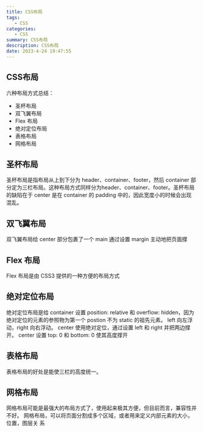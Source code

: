 ```yaml
---
title: CSS布局
tags: 
   - CSS
categories: 
   - CSS
summary: CSS布局
description: CSS布局
date: 2023-4-24 19:47:55
---
```




## CSS布局

六种布局方式总结：

- 圣杯布局
- 双飞翼布局
- Flex 布局
- 绝对定位布局
- 表格布局
- 网格布局





## 圣杯布局

圣杯布局是指布局从上到下分为 header、container、footer，然后 container 部分定为三栏布局。这种布局方式同样分为header、container、footer。圣杯布局的缺陷在于 center 是在 container 的 padding 中的，因此宽度小的时候会出现混乱。



## 双飞翼布局

双飞翼布局给 center 部分包裹了一个 main 通过设置 margin 主动地把页面撑



## Flex 布局

Flex 布局是由 CSS3 提供的一种方便的布局方式



## 绝对定位布局

绝对定位布局是给 container 设置 position: relative 和 overflow: hidden，因为绝对定位的元素的参照物为第一个 postion 不为 static 的祖先元素。 left 向左浮动，right 向右浮动。 center 使用绝对定位，通过设置 left 和 right 并把两边撑开。 center 设置 top: 0 和 bottom: 0 使其高度撑开



## 表格布局

表格布局的好处是能使三栏的高度统一。



## 网格布局

网格布局可能是最强大的布局方式了，使用起来极其方便，但目前而言，兼容性并不好。 网格布局，可以将页面分割成多个区域，或者用来定义内部元素的大小，位置，图层关 系